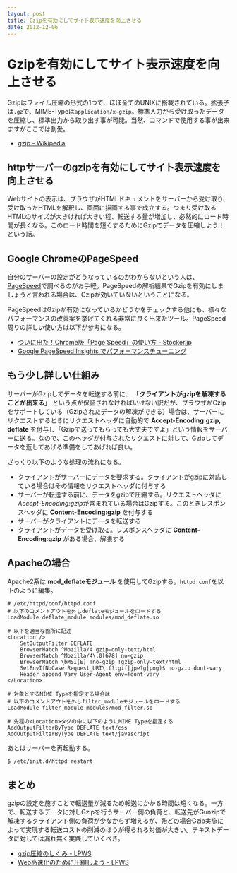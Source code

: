 ```yaml
---
layout: post
title: Gzipを有効にしてサイト表示速度を向上させる
date: 2012-12-06
---
```


# Gzipを有効にしてサイト表示速度を向上させる

Gzipはファイル圧縮の形式の1つで、ほぼ全てのUNIXに搭載されている。拡張子は`.gz`で、MIME-Typeは`application/x-gzip`。標準入力から受け取ったデータを圧縮し、標準出力から取り出す事が可能。当然、コマンドで使用する事が出来ますがここでは割愛。

- [gzip - Wikipedia](http://ja.wikipedia.org/wiki/Gzip)

## httpサーバーのgzipを有効にしてサイト表示速度を向上させる

Webサイトの表示は、ブラウザがHTMLドキュメントをサーバーから受け取り、受け取ったHTMLを解釈し、画面に描画する事で成立する。つまり受け取るHTMLのサイズが大きければ大きい程、転送する量が増加し、必然的にロード時間が長くなる。このロード時間を短くするためにGzipでデータを圧縮しよう！という話。

## Google ChromeのPageSpeed

自分のサーバーの設定がどうなっているのかわからないという人は、[PageSpeed](https://chrome.google.com/webstore/detail/pagespeed-insights-by-goo/gplegfbjlmmehdoakndmohflojccocli?utm_source=chrome-ntp-icon)で調べるのがお手軽。PageSpeedの解析結果でGzipを有効にしましょうと言われる場合は、Gzipが効いていないということになる。

PageSpeedはGzipが有効になっているかどうかをチェックする他にも、様々なパフォーマンスの改善案を挙げてくれる非常に良く出来たツール。PageSpeed周りの詳しい使い方は以下が参考になる。

- [ついに出た！Chrome版「Page Speed」の使い方 - Stocker.jp](http://stocker.jp/diary/chrome_page_speed/)
- [Google PageSpeed Insights でパフォーマンスチューニング](http://blog.webcreativepark.net/2012/06/20-154132.html)

## もう少し詳しい仕組み

サーバーがGzipしてデータを転送する前に、 **「クライアントがgzipを解凍することが出来る」** という点が保証されなければいけない訳だが、ブラウザがGzipをサポートしている（Gzipされたデータの解凍ができる）場合は、サーバーにリクエストするときにリクエストヘッダに自動的で **Accept-Encoding:gzip, deflate** を付与し「Gzipで送ってもらっても大丈夫ですよ」という情報をサーバーに送る。なので、このヘッダが付与されたリクエストに対して、Gzipしてデータを返してあげる準備をしてあげれば良い。

ざっくり以下のような処理の流れになる。

- クライアントがサーバーにデータを要求する。クライアントがgzipに対応している場合はその情報をリクエストヘッダに付与する
- サーバーが転送する前に、データをgzipで圧縮する。リクエストヘッダに*Accept-Encoding:gzip*が含まれている場合はGzipする。このときレスポンスヘッダに **Content-Encoding:gzip** を付与する
- サーバーがクライアントにデータを転送する
- クライアントがデータを受け取る。レスポンスヘッダに **Content-Encoding:gzip** がある場合、解凍する

## Apacheの場合

Apache2系は **mod_deflateモジュール** を使用してGzipする。`httpd.conf`を以下のように編集。

```
# /etc/httpd/conf/httpd.conf
# 以下のコメントアウトを外しdeflateモジュールをロードする
LoadModule deflate_module modules/mod_deflate.so

# 以下を適当な箇所に記述
<Location />
    SetOutputFilter DEFLATE
    BrowserMatch ^Mozilla/4 gzip-only-text/html
    BrowserMatch ^Mozilla/4\.0[678] no-gzip
    BrowserMatch \bMSI[E] !no-gzip !gzip-only-text/html
    SetEnvIfNoCase Request_URI\.(?:gif|jpe?g|png)$ no-gzip dont-vary
    Header append Vary User-Agent env=!dont-vary
</Location>

# 対象とするMIME Typeを指定する場合は
# 以下のコメントアウトを外しfilter_moduleモジュールをロードする
LoadModule filter_module modules/mod_filter.so

# 先程の<Location>タグの中に以下のようにMIME Typeを指定する
AddOutputFilterByType DEFLATE text/css
AddOutputFilterByType DEFLATE text/javascript
```

あとはサーバーを再起動する。

```bash
$ /etc/init.d/httpd restart
```

## まとめ

gzipの設定を施すことで転送量が減るため転送にかかる時間は短くなる。一方で、転送するデータに対しGzipを行うサーバー側の負荷と、転送先がGunzipで解凍するクライアント側の負荷が少なからず増えるが、殆どの場合Gzip実施によって実現する転送コストの削減のほうが得られる対価が大きい。テキストデータに対しては漏れ無く実践していくべき。

- [gzip圧縮のしくみ - LPWS](http://t32k.github.com/speed/articles/gzip.html)
- [Web高速化のために圧縮しよう - LPWS](http://t32k.github.com/speed/articles/use-compression.html)
